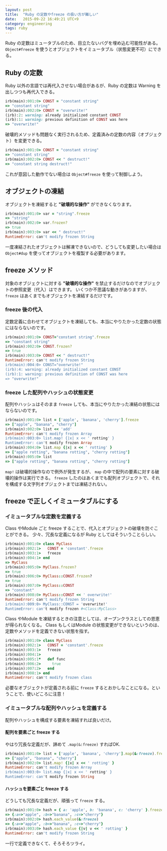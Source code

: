 ```yaml
---
layout: post
title:  "Ruby の定数やfreeze の扱い方が難しい"
date:   2015-09-22 16:49:21 UTC+9
category: engineering
tags: ruby
---
```


Ruby の定数はミュータブルのため、目立たないバグを埋め込む可能性がある。
`Object#freeze` を使うとオブジェクトをイミュータブル（状態変更不可）にできる。

## Ruby の定数

Ruby 以外の言語では再代入させない場合があるが、Ruby の定数は Warning を出しつつも再代入できる。

```ruby
irb(main):001:0> CONST = "constant string"
=> "constant string"
irb(main):002:0> CONST = "overwrite!"
(irb):2: warning: already initialized constant CONST
(irb):1: warning: previous definition of CONST was here
=> "overwrite!"
```

破壊的メソッドも問題なく実行されるため、定義済みの定数の内容（オブジェクト）を変更できる。

```ruby
irb(main):001:0> CONST = "constant string"
=> "constant string"
irb(main):002:0> CONST << " destruct!"
=> "constant string destruct!"
```

これが意図した動作でない場合は `Object#freeze` を使って制御しよう。

## オブジェクトの凍結

オブジェクトを凍結すると __"破壊的な操作"__ ができなくなります。

```ruby
irb(main):001:0> var = "string".freeze
=> "string"
irb(main):002:0> var.frozen?
=> true
irb(main):003:0> var << " destruct!"
RuntimeError: can't modify frozen String
```

一度凍結されたオブジェクトは解凍できないので、どうしても変更したい場合は `Object#dup` を使ってオブジェクトを複製する必要があります。

## freeze メソッド

対象のオブジェクトに対する __"破壊的な操作"__ を禁止するだけなのでオブジェクトの参照変更（代入）はできます。
いくつか不思議な動きがありますが、 `freeze` はあくまでもオブジェクトを凍結するだけです。

### freeze 後の代入

定数定義に合わせてオブジェクトを凍結しても、本当にやりたかった定数の状態にはならないのです。

```ruby
irb(main):001:0> CONST="constant string".freeze
=> "constant string"
irb(main):002:0> CONST.frozen?
=> true
irb(main):003:0> CONST << " destruct!"
RuntimeError: can't modify frozen String
irb(main):004:0> CONST="overwrite!"
(irb):4: warning: already initialized constant CONST
(irb):1: warning: previous definition of CONST was here
=> "overwrite!"
```

### freeze した配列やハッシュの状態変更

配列やハッシュはそのまま `freeze` しても、本当にやりたかった凍結の状態にはならないのです。

```ruby
irb(main):001:0> list = ['apple', 'banana', 'cherry'].freeze
=> ["apple", "banana", "cherry"]
irb(main):002:0> list << 'add'
RuntimeError: can't modify frozen Array
irb(main):003:0> list.map! {|x| x << ' rotting' }
RuntimeError: can't modify frozen Array
irb(main):004:0> list.map {|x| x << ' rotting' }
=> ["apple rotting", "banana rotting", "cherry rotting"]
irb(main):005:0> list
=> ["apple rotting", "banana rotting", "cherry rotting"]
```

`map!` は破壊的操作なので例外が発生するが、 `map` の中で配列の要素に対する破壊的操作は実行できる。
`freeze` したのはあくまでも配列オブジェクトで、それを構成する文字列オブジェクトまでは凍結されない。

## freeze で正しくイミュータブルにする

### イミュータブルな定数を定義する

Class やModule ごと freeze することで、代入とオブジェクトの破壊を防ぐことができる。
少々、冗長な定義になるが Ruby としてはそういうことらしい。

```ruby
irb(main):001:0> class MyClass
irb(main):002:1>   CONST = 'constant'.freeze
irb(main):003:1>   freeze
irb(main):004:1> end
=> MyClass
irb(main):005:0> MyClass.frozen?
=> true
irb(main):006:0> MyClass::CONST.frozen?
=> true
irb(main):007:0> MyClass::CONST
=> "constant"
irb(main):008:0> MyClass::CONST << ' overwrite!'
RuntimeError: can't modify frozen String
irb(main):009:0> MyClass::CONST = 'overwrite!'
RuntimeError: can't modify frozen #<Class:MyClass>
```

Class やModule を凍結するときの注意としては、オープンクラスとしての恩恵が得られなくなる。
Class もしくはModule の状態変更ができないというのは、定数やメソッドを定義できない状態を指す。

```ruby
irb(main):001:0> class MyClass
irb(main):002:1>   CONST = 'constant'.freeze
irb(main):003:1>   freeze
irb(main):004:1>
irb(main):005:1*   def func
irb(main):006:2>     true
irb(main):007:2>   end
irb(main):008:1> end
RuntimeError: can't modify frozen class
```

必要なオブジェクトが定義される前に `freeze` するとおかしなことになる。ということで、使いどころに注意！

### イミュータブルな配列やハッシュを定義する

配列やハッシュを構成する要素を凍結すれば良いだけ。

#### 配列を要素ごと freeze する

やはり冗長な定義だが、諦めて `.map(&:freeze)` すればOK.

```ruby
irb(main):001:0> list = ['apple', 'banana', 'cherry'].map(&:freeze).freeze
=> ["apple", "banana", "cherry"]
irb(main):002:0> list.map! {|x| x << ' rotting' }
RuntimeError: can't modify frozen Array
irb(main):003:0> list.map {|x| x << ' rotting' }
RuntimeError: can't modify frozen String
```

#### ハッシュを要素ごと freeze する

どうしても冗長な定義だが、頑張って `freeze` する。

```ruby
irb(main):001:0> hash = { a: 'apple', b: 'banana', c: 'cherry' }.freeze
=> {:a=>"apple", :b=>"banana", :c=>"cherry"}
irb(main):002:0> hash.each_value(&:freeze)
=> {:a=>"apple", :b=>"banana", :c=>"cherry"}
irb(main):003:0> hash.each_value {|v| v << ' rotting' }
RuntimeError: can't modify frozen String
```

一行で定義できなくて、そろそろツライ。
